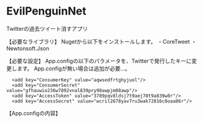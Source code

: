 # EvilPenguinNet
Twitterの過去ツイート消すアプリ

【必要なライブラリ】
Nugetから以下をインストールします。
・CoreTweet
・Newtonsoft.Json

【必要な設定】
App.configの以下のパラメータを、Twitterで発行したキーに変更します。
App.configが無い場合は追加が必要…。

      <add key="ConsumerKey" value="aqwsedfrtghyjuol"/>
      <add key="ConsumerSecret" value="gfhauwio236w7892vnal839pry98awpjm08awp"/>
      <add key="AccessToken" value="3789pqv8ldsj7t9aej78t9a839w8r"/>
      <add key="AccessSecret" value="wcril2678yav7ru3wak72816c8oaa86r"/>

【App.configの内容】
    <?xml version="1.0" encoding="utf-8" ?>
    <configuration>
        <startup> 
            <supportedRuntime version="v4.0" sku=".NETFramework,Version=v4.6.1" />
        </startup>
        <appSettings>
          <!-- トークン -->
          <add key="ConsumerKey" value="設定すること"/>
          <add key="ConsumerSecret" value="設定すること"/>
          <add key="AccessToken" value="設定すること"/>
          <add key="AccessSecret" value="設定すること"/>
        </appSettings>
    </configuration>
